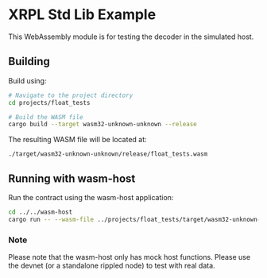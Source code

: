 # XRPL Std Lib Example

This WebAssembly module is for testing the decoder in the simulated host.

## Building

Build using:

```bash
# Navigate to the project directory
cd projects/float_tests

# Build the WASM file
cargo build --target wasm32-unknown-unknown --release
```

The resulting WASM file will be located at:

```
./target/wasm32-unknown-unknown/release/float_tests.wasm
```

## Running with wasm-host

Run the contract using the wasm-host application:

```bash
cd ../../wasm-host
cargo run -- --wasm-file ../projects/float_tests/target/wasm32-unknown-unknown/release/float_tests.wasm --function finish
```

### Note

Please note that the wasm-host only has mock host functions. Please use the devnet (or a standalone rippled node) to
test with real data.  